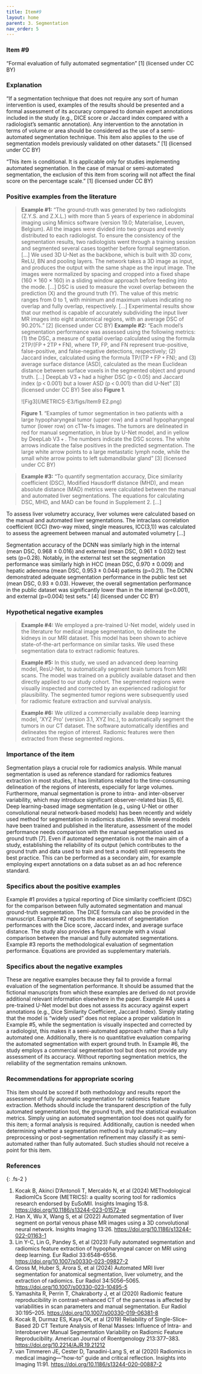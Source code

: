 ```yaml
---
title: Item#9
layout: home
parent: 3. Segmentation
nav_order: 5
---
```


### Item #9
“Formal evaluation of fully automated segmentation” [1]  (licensed under CC BY)

### Explanation
“If a segmentation technique that does not require any sort of human intervention is used, examples of the results should be presented and a formal assessment of its accuracy compared to domain expert annotations included in the study (e.g., DICE score or Jaccard index compared with a radiologist’s semantic annotation). Any intervention to the annotation in terms of volume or area should be considered as the use of a semi-automated segmentation technique. This item also applies to the use of segmentation models previously validated on other datasets.” [1]  (licensed under CC BY)

“This item is conditional. It is applicable only for studies implementing automated segmentation. In the case of manual or semi-automated segmentation, the exclusion of this item from scoring will not affect the final score on the percentage scale.” [1]  (licensed under CC BY)

### Positive examples from the literature 
> **Example #1:** “The ground-truth was generated by two radiologists (Z.Y.S. and Z.X.L.) with more than 5 years of experience in abdominal imaging using Mimics software (version 19.0; Materialise, Leuven, Belgium). All the images were divided into two groups and evenly distributed to each radiologist. To ensure the consistency of the segmentation results, two radiologists went through a training session and segmented several cases together before formal segmentation. […]
We used 3D U-Net as the backbone, which is built with 3D conv, ReLU, BN and pooling layers. The network takes a 3D image as input, and produces the output with the same shape as the input image. The images were normalized by spacing and cropped into a fixed shape (160 × 160 × 160) in a sliding window approach before feeding into the mode. […]
DSC is used to measure the voxel overlap between the prediction (X) and the ground truth (Y). The value of this metric ranges from 0 to 1, with minimum and maximum values indicating no overlap and fully overlap, respectively. […]
Experimental results show that our method is capable of accurately subdividing the input liver MR images into eight anatomical regions, with an average DSC of 90.20%.” [2] (licensed under CC BY)
> **Example #2:** “Each model’s segmentation performance was assessed using the following metrics: (1) the DSC, a measure of spatial overlap calculated using the formula 2TP/(FP + 2TP + FN), where TP, FP, and FN represent true-positive, false-positive, and false-negative detections, respectively; (2) Jaccard index, calculated using the formula TP/(TP + FP + FN); and (3) average surface distance (ASD), calculated as the mean Euclidean distance between surface voxels in the segmented object and ground truth. […] DeepLab V3 + had a higher DSC (p < 0.05) and Jaccard index (p < 0.001) but a lower ASD (p < 0.001) than did U-Net” [3] (licensed under CC BY)
See also **Figure 1**.
>
>![Fig3](/METRICS-E3/figs/Item9 E2.png) 
> 
> **Figure 1**. “Examples of tumor segmentation in two patients with a large hypopharyngeal tumor (upper row) and a small hypopharyngeal tumor (lower row) on cT1w-fs images. The tumors are delineated in red for manual segmentation, in blue by U-Net model, and in yellow by DeepLab V3 + . The numbers indicate the DSC scores. The white arrows indicate the false positives in the predicted segmentation. The large white arrow points to a large metastatic lymph node, while the small white arrow points to left submandibular gland” [3] (licensed under CC BY)

> **Example #3:** “To quantify segmentation accuracy, Dice similarity coefficient (DSC), Modified Hausdorff distance (MHD), and mean absolute distance (MAD) metrics were calculated between the manual and automated liver segmentations. The equations for calculating DSC, MHD, and MAD can be found in Supplement 2. […]

To assess liver volumetry accuracy, liver volumes were calculated based on the manual and automated liver segmentations. The intraclass correlation coefficient (ICC) (two-way mixed, single measures, ICC(3,1)) was calculated to assess the agreement between manual and automated volumetry […]

Segmentation accuracy of the DCNN was similarly high in the internal (mean DSC, 0.968 ± 0.016) and external (mean DSC, 0.961 ± 0.032) test sets (p=0.28). Notably, in the external test set the segmentation performance was similarly high in HCC (mean DSC, 0.970 ± 0.009) and hepatic adenoma (mean DSC, 0.953 ± 0.044) patients (p=0.21). The DCNN demonstrated adequate segmentation performance in the public test set (mean DSC, 0.93 ± 0.03). However, the overall segmentation performance in the public dataset was significantly lower than in the internal (p<0.001), and external (p=0.004) test sets.” [4] (licensed under CC BY)

### Hypothetical negative examples
> **Example #4:** We employed a pre-trained U-Net model, widely used in the literature for medical image segmentation, to delineate the kidneys in our MRI dataset. This model has been shown to achieve state-of-the-art performance on similar tasks. We used these segmentation data to extract radiomic features.

> **Example #5:** In this study, we used an advanced deep learning model, ResU-Net, to automatically segment brain tumors from MRI scans. The model was trained on a publicly available dataset and then directly applied to our study cohort. The segmented regions were visually inspected and corrected by an experienced radiologist for plausibility. The segmented tumor regions were subsequently used for radiomic feature extraction and survival analysis.

> **Example #6:** We utilized a commercially available deep learning model, 'XYZ Pro' (version 3.1, XYZ Inc.), to automatically segment the tumors in our CT dataset. The software automatically identifies and delineates the region of interest. Radiomic features were then extracted from these segmented regions.

### Importance of the item
Segmentation plays a crucial role for radiomics analysis. While manual segmentation is used as reference standard for radiomics features extraction in most studies, it has limitations related to the time-consuming delineation of the regions of interests, especially for large volumes. Furthermore, manual segmentation is prone to intra- and inter-observer variability, which may introduce significant observer-related bias [5, 6]. Deep learning-based image segmentation (e.g., using U-Net or other convolutional neural network-based models) has been recently and widely used method for segmentation in radiomics studies. While several models have been trained and published in the literature, assessment of the model performance needs comparison with the manual segmentation used as ground truth [7]. Even if automated segmentation is not the main aim of a study, establishing the reliability of its output (which contributes to the ground truth and data used to train and test a model) still represents the best practice. This can be performed as a secondary aim, for example employing expert annotations on a data subset as an ad hoc reference standard.

### Specifics about the positive examples
Example #1 provides a typical reporting of Dice similarity coefficient (DSC) for the comparison between fully automated segmentation and manual ground-truth segmentation. The DICE formula can also be provided in the manuscript. Example #2 reports the assessment of segmentation performances with the Dice score, Jaccard index, and average surface distance. The study also provides a figure example with a visual comparison between the manual and fully automated segmentations. Example #3 reports the methodological evaluation of segmentation performance. Equations are provided as supplementary materials. 

### Specifics about the negative examples
These are negative examples because they fail to provide a formal evaluation of the segmentation performance.  It should be assumed that the fictional manuscripts from which these examples are derived do not provide additional relevant information elsewhere in the paper. Example #4 uses a pre-trained U-Net model but does not assess its accuracy against expert annotations (e.g., Dice Similarity Coefficient, Jaccard Index). Simply stating that the model is “widely used” does not replace a proper validation In Example #5, while the segmentation is visually inspected and corrected by a radiologist, this makes it a semi-automated approach rather than a fully automated one. Additionally, there is no quantitative evaluation comparing the automated segmentation with expert ground truth. In Example #6, the study employs a commercial segmentation tool but does not provide any assessment of its accuracy. Without reporting segmentation metrics, the reliability of the segmentation remains unknown.

### Recommendations for appropriate scoring
This item should be scored if both methodology and results report the assessment of fully automatic segmentation for radiomics feature extraction. Methods should include the transparent description of the fully automated segmentation tool, the ground truth, and the statistical evaluation metrics. 
Simply using an automated segmentation tool does not qualify for this item; a formal analysis is required. Additionally, caution is needed when determining whether a segmentation method is truly automatic—any preprocessing or post-segmentation refinement may classify it as semi-automated rather than fully automated. Such studies should not receive a point for this item.

### References

{: .fs-2 }

1. 	Kocak B, Akinci D’Antonoli T, Mercaldo N, et al (2024) METhodological RadiomICs Score (METRICS): a quality scoring tool for radiomics research endorsed by EuSoMII. Insights Imaging 15:8. https://doi.org/10.1186/s13244-023-01572-w
2. 	Han X, Wu X, Wang S, et al (2022) Automated segmentation of liver segment on portal venous phase MR images using a 3D convolutional neural network. Insights Imaging 13:26. https://doi.org/10.1186/s13244-022-01163-1
3. 	Lin Y-C, Lin G, Pandey S, et al (2023) Fully automated segmentation and radiomics feature extraction of hypopharyngeal cancer on MRI using deep learning. Eur Radiol 33:6548–6556. https://doi.org/10.1007/s00330-023-09827-2
4. 	Gross M, Huber S, Arora S, et al (2024) Automated MRI liver segmentation for anatomical segmentation, liver volumetry, and the extraction of radiomics. Eur Radiol 34:5056–5065. https://doi.org/10.1007/s00330-023-10495-5
5. 	Yamashita R, Perrin T, Chakraborty J, et al (2020) Radiomic feature reproducibility in contrast-enhanced CT of the pancreas is affected by variabilities in scan parameters and manual segmentation. Eur Radiol 30:195–205. https://doi.org/10.1007/s00330-019-06381-8
6. 	Kocak B, Durmaz ES, Kaya OK, et al (2019) Reliability of Single-Slice–Based 2D CT Texture Analysis of Renal Masses: Influence of Intra- and Interobserver Manual Segmentation Variability on Radiomic Feature Reproducibility. American Journal of Roentgenology 213:377–383. https://doi.org/10.2214/AJR.19.21212
7. 	van Timmeren JE, Cester D, Tanadini-Lang S, et al (2020) Radiomics in medical imaging—“how-to” guide and critical reflection. Insights into Imaging 11:91. https://doi.org/10.1186/s13244-020-00887-2


